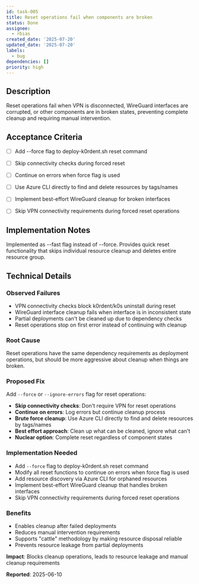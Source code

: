 ```yaml
---
id: task-005
title: Reset operations fail when components are broken
status: Done
assignee:
  - rbias
created_date: '2025-07-20'
updated_date: '2025-07-20'
labels:
  - bug
dependencies: []
priority: high
---
```


## Description

Reset operations fail when VPN is disconnected, WireGuard interfaces are corrupted, or other components are in broken states, preventing complete cleanup and requiring manual intervention.

## Acceptance Criteria

- [ ] Add --force flag to deploy-k0rdent.sh reset command
- [ ] Skip connectivity checks during forced reset
- [ ] Continue on errors when force flag is used
- [ ] Use Azure CLI directly to find and delete resources by tags/names
- [ ] Implement best-effort WireGuard cleanup for broken interfaces
- [ ] Skip VPN connectivity requirements during forced reset operations


## Implementation Notes

Implemented as --fast flag instead of --force. Provides quick reset functionality that skips individual resource cleanup and deletes entire resource group.
## Technical Details

### Observed Failures
- VPN connectivity checks block k0rdent/k0s uninstall during reset
- WireGuard interface cleanup fails when interface is in inconsistent state
- Partial deployments can't be cleaned up due to dependency checks
- Reset operations stop on first error instead of continuing with cleanup

### Root Cause
Reset operations have the same dependency requirements as deployment operations, but should be more aggressive about cleanup when things are broken.

### Proposed Fix
Add `--force` or `--ignore-errors` flag for reset operations:
- **Skip connectivity checks**: Don't require VPN for reset operations
- **Continue on errors**: Log errors but continue cleanup process
- **Brute force cleanup**: Use Azure CLI directly to find and delete resources by tags/names
- **Best effort approach**: Clean up what can be cleaned, ignore what can't
- **Nuclear option**: Complete reset regardless of component states

### Implementation Needed
- Add `--force` flag to deploy-k0rdent.sh reset command
- Modify all reset functions to continue on errors when force flag is used
- Add resource discovery via Azure CLI for orphaned resources
- Implement best-effort WireGuard cleanup that handles broken interfaces
- Skip VPN connectivity requirements during forced reset operations

### Benefits
- Enables cleanup after failed deployments
- Reduces manual intervention requirements
- Supports "cattle" methodology by making resource disposal reliable
- Prevents resource leakage from partial deployments

**Impact**: Blocks cleanup operations, leads to resource leakage and manual cleanup requirements

**Reported**: 2025-06-10
